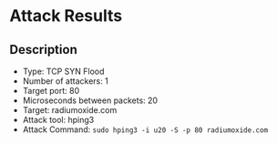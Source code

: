 # Attack Results

## Description

- Type: TCP SYN Flood
- Number of attackers: 1
- Target port: 80
- Microseconds between packets: 20
- Target: radiumoxide.com
- Attack tool: hping3
- Attack Command: `sudo hping3 -i u20 -S -p 80 radiumoxide.com`

